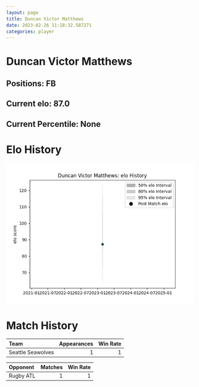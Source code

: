 ```yaml
---  
layout: page  
title: Duncan Victor Matthews  
date: 2023-02-26 11:18:32.587271  
categories: player  
---
```

# Duncan Victor Matthews

## Positions: FB

## Current elo: 87.0

## Current Percentile: None

# Elo History


![elo history](history_DuncanVictorMatthews.png)
# Match History


| Team              |   Appearances |   Win Rate |
|:------------------|--------------:|-----------:|
| Seattle Seawolves |             1 |          1 |

| Opponent   |   Matches |   Win Rate |
|:-----------|----------:|-----------:|
| Rugby ATL  |         1 |          1 |